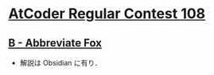 # [AtCoder Regular Contest 108](https://atcoder.jp/contests/arc108)

## [B - Abbreviate Fox](https://atcoder.jp/contests/arc108/tasks/arc108_b)
- 解説は Obsidian に有り．
